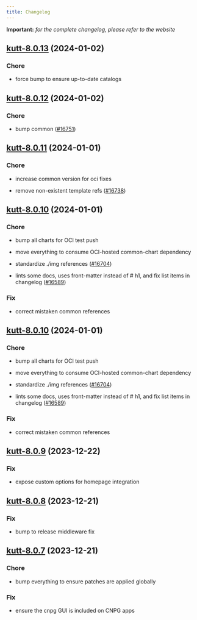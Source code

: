 ```yaml
---
title: Changelog
---
```


**Important:**
*for the complete changelog, please refer to the website*



## [kutt-8.0.13](https://github.com/truecharts/charts/compare/kutt-8.0.12...kutt-8.0.13) (2024-01-02)

### Chore



- force bump to ensure up-to-date catalogs


## [kutt-8.0.12](https://github.com/truecharts/charts/compare/kutt-8.0.11...kutt-8.0.12) (2024-01-02)

### Chore



- bump common ([#16751](https://github.com/truecharts/charts/issues/16751))


## [kutt-8.0.11](https://github.com/truecharts/charts/compare/kutt-8.0.10...kutt-8.0.11) (2024-01-01)

### Chore



- increase common version for oci fixes

- remove non-existent template refs ([#16738](https://github.com/truecharts/charts/issues/16738))


## [kutt-8.0.10](https://github.com/truecharts/charts/compare/kutt-8.0.9...kutt-8.0.10) (2024-01-01)

### Chore



- bump all charts for OCI test push

- move everything to consume OCI-hosted common-chart dependency

- standardize ./img references ([#16704](https://github.com/truecharts/charts/issues/16704))

- lints some docs, uses front-matter instead of # h1, and fix list items in changelog ([#16589](https://github.com/truecharts/charts/issues/16589))

### Fix



- correct mistaken common references


## [kutt-8.0.10](https://github.com/truecharts/charts/compare/kutt-8.0.9...kutt-8.0.10) (2024-01-01)

### Chore



- bump all charts for OCI test push

- move everything to consume OCI-hosted common-chart dependency

- standardize ./img references ([#16704](https://github.com/truecharts/charts/issues/16704))

- lints some docs, uses front-matter instead of # h1, and fix list items in changelog ([#16589](https://github.com/truecharts/charts/issues/16589))

### Fix



- correct mistaken common references
## [kutt-8.0.9](https://github.com/truecharts/charts/compare/kutt-8.0.8...kutt-8.0.9) (2023-12-22)

### Fix

- expose custom options for homepage integration

## [kutt-8.0.8](https://github.com/truecharts/charts/compare/kutt-8.0.7...kutt-8.0.8) (2023-12-21)

### Fix

- bump to release middleware fix

## [kutt-8.0.7](https://github.com/truecharts/charts/compare/kutt-8.0.6...kutt-8.0.7) (2023-12-21)

### Chore

- bump everything to ensure patches are applied globally

### Fix

- ensure the cnpg GUI is included on CNPG apps

